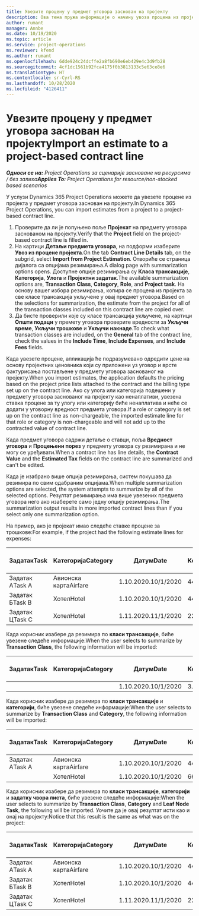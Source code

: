 ```yaml
---
title: Увезите процену у предмет уговора заснован на пројекту
description: Ова тема пружа информације о начину увоза процена из пројекта у предмету уговора.
author: rumant
manager: Annbe
ms.date: 10/19/2020
ms.topic: article
ms.service: project-operations
ms.reviewer: kfend
ms.author: rumant
ms.openlocfilehash: 6dde924c24dcffe2a8fb690e6eb429e4c3d9fb28
ms.sourcegitcommit: 4cf1dc1561b92fca4175f0b3813133c5e63ce8e6
ms.translationtype: HT
ms.contentlocale: sr-Cyrl-RS
ms.lasthandoff: 10/28/2020
ms.locfileid: "4126411"
---
```

# <a name="import-an-estimate-to-a-project-based-contract-line"></a><span data-ttu-id="cb2a8-103">Увезите процену у предмет уговора заснован на пројекту</span><span class="sxs-lookup"><span data-stu-id="cb2a8-103">Import an estimate to a project-based contract line</span></span>

<span data-ttu-id="cb2a8-104">_**Односи се на:** Project Operations за сценарије засноване на ресурсима / без залиха_</span><span class="sxs-lookup"><span data-stu-id="cb2a8-104">_**Applies To:** Project Operations for resource/non-stocked based scenarios_</span></span>

<span data-ttu-id="cb2a8-105">У услузи Dynamics 365 Project Operations можете да увезете процене из пројекта у предмет уговора заснован на пројекту.</span><span class="sxs-lookup"><span data-stu-id="cb2a8-105">In Dynamics 365 Project Operations, you can import estimates from a project to a project-based contract line.</span></span>

1. <span data-ttu-id="cb2a8-106">Проверите да ли је попуњено поље **Пројекат** на предмету уговора заснованом на пројекту.</span><span class="sxs-lookup"><span data-stu-id="cb2a8-106">Verify that the **Project** field on the project-based contract line is filled in.</span></span>
2. <span data-ttu-id="cb2a8-107">На картици **Детаљи предмета уговора**, на подформи изаберите **Увоз из процене пројекта**.</span><span class="sxs-lookup"><span data-stu-id="cb2a8-107">On the tab **Contract Line Details** tab, on the subgrid, select **Import from Project Estimation**.</span></span> <span data-ttu-id="cb2a8-108">Отвориће се страница дијалога са опцијама резимирања.</span><span class="sxs-lookup"><span data-stu-id="cb2a8-108">A dialog page with summarization options opens.</span></span> <span data-ttu-id="cb2a8-109">Доступне опције резимирања су **Класа трансакције**, **Категорија**, **Улога** и **Пројектни задатак**.</span><span class="sxs-lookup"><span data-stu-id="cb2a8-109">The available summarization options are, **Transaction Class**, **Category**, **Role**, and **Project task**.</span></span> <span data-ttu-id="cb2a8-110">На основу вашег избора резимирања, копира се процена из пројекта за све класе трансакција укључене у овај предмет уговора.</span><span class="sxs-lookup"><span data-stu-id="cb2a8-110">Based on the selections for summarization, the estimate from the project for all of the transaction classes included on this contract line are copied over.</span></span> 
3. <span data-ttu-id="cb2a8-111">Да бисте проверили које су класе трансакција укључене, на картици **Општи подаци** у премету уговора проверите вредности за **Укључи време**, **Укључи трошкове** и **Укључи накнаде**.</span><span class="sxs-lookup"><span data-stu-id="cb2a8-111">To check what transaction classes are included, on the **General** tab of the contract line, check the values in the **Include Time**, **Include Expenses**, and **Include Fees** fields.</span></span>

<span data-ttu-id="cb2a8-112">Када увезете процене, апликација ће подразумевано одредити цене на основу пројектних ценовника који су приложени уз уговор и врсте фактурисања постављене у предмету уговора заснованог на пројекту.</span><span class="sxs-lookup"><span data-stu-id="cb2a8-112">When you import estimates, the application defaults the pricing based on the project price lists attached to the contract and the billing type set up on the contract line.</span></span> <span data-ttu-id="cb2a8-113">Ако су улога или категорија подешени у предмету уговора заснованог на пројекту као ненаплативи, увезена ставка процене за ту улогу или категорију биће ненаплатива и неће се додати у уговорну вредност предмета уговора.</span><span class="sxs-lookup"><span data-stu-id="cb2a8-113">If a role or category is set up on the contract line as non-chargeable, the imported estimate line for that role or category is non-chargeable and will not add up to the contracted value of contract line.</span></span>

<span data-ttu-id="cb2a8-114">Када предмет уговора садржи детаље о ставци, поља **Вредност уговора** и **Процењени порез** у предмету уговора су резимирана и не могу се уређивати.</span><span class="sxs-lookup"><span data-stu-id="cb2a8-114">When a contract line has line details, the **Contract Value** and the **Estimated Tax** fields on the contract line are summarized and can't be edited.</span></span>

<span data-ttu-id="cb2a8-115">Када је изабрано више опција резимирања, систем покушава да резимира по свим одабраним опцијама.</span><span class="sxs-lookup"><span data-stu-id="cb2a8-115">When multiple summarization options are selected, the system attempts to summarize by all of the selected options.</span></span> <span data-ttu-id="cb2a8-116">Резултат резимирања има више увезених предмета уговора него ако изаберете само једну опцију резимирања.</span><span class="sxs-lookup"><span data-stu-id="cb2a8-116">The summarization output results in more imported contract lines than if you select only one summarization option.</span></span>

<span data-ttu-id="cb2a8-117">На пример, ако је пројекат имао следеће ставке процене за трошкове:</span><span class="sxs-lookup"><span data-stu-id="cb2a8-117">For example, if the project had the following estimate lines for expenses:</span></span>

| <span data-ttu-id="cb2a8-118">Задатак</span><span class="sxs-lookup"><span data-stu-id="cb2a8-118">Task</span></span> | <span data-ttu-id="cb2a8-119">Категорија</span><span class="sxs-lookup"><span data-stu-id="cb2a8-119">Category</span></span> | <span data-ttu-id="cb2a8-120">Датум</span><span class="sxs-lookup"><span data-stu-id="cb2a8-120">Date</span></span> | <span data-ttu-id="cb2a8-121">Количина</span><span class="sxs-lookup"><span data-stu-id="cb2a8-121">Quantity</span></span> | <span data-ttu-id="cb2a8-122">Цена по јединици</span><span class="sxs-lookup"><span data-stu-id="cb2a8-122">Unit price</span></span> | <span data-ttu-id="cb2a8-123">Износ</span><span class="sxs-lookup"><span data-stu-id="cb2a8-123">Amount</span></span> |
| --- | --- | --- | --- | --- | --- |
| <span data-ttu-id="cb2a8-124">Задатак А</span><span class="sxs-lookup"><span data-stu-id="cb2a8-124">Task A</span></span> | <span data-ttu-id="cb2a8-125">Авионска карта</span><span class="sxs-lookup"><span data-stu-id="cb2a8-125">Airfare</span></span> | <span data-ttu-id="cb2a8-126">1.10.2020.</span><span class="sxs-lookup"><span data-stu-id="cb2a8-126">10/1/2020</span></span> | <span data-ttu-id="cb2a8-127">4</span><span class="sxs-lookup"><span data-stu-id="cb2a8-127">4</span></span> | <span data-ttu-id="cb2a8-128">400</span><span class="sxs-lookup"><span data-stu-id="cb2a8-128">400</span></span> | <span data-ttu-id="cb2a8-129">1600</span><span class="sxs-lookup"><span data-stu-id="cb2a8-129">1600</span></span> |
| <span data-ttu-id="cb2a8-130">Задатак Б</span><span class="sxs-lookup"><span data-stu-id="cb2a8-130">Task B</span></span> | <span data-ttu-id="cb2a8-131">Хотел</span><span class="sxs-lookup"><span data-stu-id="cb2a8-131">Hotel</span></span> | <span data-ttu-id="cb2a8-132">1.10.2020.</span><span class="sxs-lookup"><span data-stu-id="cb2a8-132">10/1/2020</span></span> | <span data-ttu-id="cb2a8-133">4</span><span class="sxs-lookup"><span data-stu-id="cb2a8-133">4</span></span> | <span data-ttu-id="cb2a8-134">200</span><span class="sxs-lookup"><span data-stu-id="cb2a8-134">200</span></span> | <span data-ttu-id="cb2a8-135">800</span><span class="sxs-lookup"><span data-stu-id="cb2a8-135">800</span></span> |
| <span data-ttu-id="cb2a8-136">Задатак Ц</span><span class="sxs-lookup"><span data-stu-id="cb2a8-136">Task C</span></span> | <span data-ttu-id="cb2a8-137">Хотел</span><span class="sxs-lookup"><span data-stu-id="cb2a8-137">Hotel</span></span> | <span data-ttu-id="cb2a8-138">1.11.2020.</span><span class="sxs-lookup"><span data-stu-id="cb2a8-138">11/1/2020</span></span> | <span data-ttu-id="cb2a8-139">2</span><span class="sxs-lookup"><span data-stu-id="cb2a8-139">2</span></span> | <span data-ttu-id="cb2a8-140">200</span><span class="sxs-lookup"><span data-stu-id="cb2a8-140">200</span></span> | <span data-ttu-id="cb2a8-141">400</span><span class="sxs-lookup"><span data-stu-id="cb2a8-141">400</span></span> |

<span data-ttu-id="cb2a8-142">Када корисник изабере да резимира по **класи трансакције**, биће увезене следеће информације:</span><span class="sxs-lookup"><span data-stu-id="cb2a8-142">When the user selects to summarize by **Transaction Class**, the following information will be imported:</span></span>

| <span data-ttu-id="cb2a8-143">Задатак</span><span class="sxs-lookup"><span data-stu-id="cb2a8-143">Task</span></span> | <span data-ttu-id="cb2a8-144">Категорија</span><span class="sxs-lookup"><span data-stu-id="cb2a8-144">Category</span></span> | <span data-ttu-id="cb2a8-145">Датум</span><span class="sxs-lookup"><span data-stu-id="cb2a8-145">Date</span></span> | <span data-ttu-id="cb2a8-146">Количина</span><span class="sxs-lookup"><span data-stu-id="cb2a8-146">Quantity</span></span> | <span data-ttu-id="cb2a8-147">Цена по јединици</span><span class="sxs-lookup"><span data-stu-id="cb2a8-147">Unit price</span></span> | <span data-ttu-id="cb2a8-148">Износ</span><span class="sxs-lookup"><span data-stu-id="cb2a8-148">Amount</span></span> |
| --- | --- | --- | --- | --- | --- |
| &nbsp;  | &nbsp;  | <span data-ttu-id="cb2a8-149">1.10.2020.</span><span class="sxs-lookup"><span data-stu-id="cb2a8-149">10/1/2020</span></span> | <span data-ttu-id="cb2a8-150">3.34</span><span class="sxs-lookup"><span data-stu-id="cb2a8-150">3.34</span></span> | <span data-ttu-id="cb2a8-151">840</span><span class="sxs-lookup"><span data-stu-id="cb2a8-151">840</span></span> | <span data-ttu-id="cb2a8-152">2800</span><span class="sxs-lookup"><span data-stu-id="cb2a8-152">2800</span></span> |

<span data-ttu-id="cb2a8-153">Када корисник изабере да резимира по **класи трансакције** и **категорији**, биће увезене следеће информације:</span><span class="sxs-lookup"><span data-stu-id="cb2a8-153">When the user selects to summarize by **Transaction Class** and **Category**, the following information will be imported:</span></span>

| <span data-ttu-id="cb2a8-154">Задатак</span><span class="sxs-lookup"><span data-stu-id="cb2a8-154">Task</span></span> | <span data-ttu-id="cb2a8-155">Категорија</span><span class="sxs-lookup"><span data-stu-id="cb2a8-155">Category</span></span> | <span data-ttu-id="cb2a8-156">Датум</span><span class="sxs-lookup"><span data-stu-id="cb2a8-156">Date</span></span> | <span data-ttu-id="cb2a8-157">Количина</span><span class="sxs-lookup"><span data-stu-id="cb2a8-157">Quantity</span></span> | <span data-ttu-id="cb2a8-158">Цена по јединици</span><span class="sxs-lookup"><span data-stu-id="cb2a8-158">Unit price</span></span> | <span data-ttu-id="cb2a8-159">Износ</span><span class="sxs-lookup"><span data-stu-id="cb2a8-159">Amount</span></span> |
| --- | --- | --- | --- | --- | --- |
| <span data-ttu-id="cb2a8-160">Задатак А</span><span class="sxs-lookup"><span data-stu-id="cb2a8-160">Task A</span></span> | <span data-ttu-id="cb2a8-161">Авионска карта</span><span class="sxs-lookup"><span data-stu-id="cb2a8-161">Airfare</span></span> | <span data-ttu-id="cb2a8-162">1.10.2020.</span><span class="sxs-lookup"><span data-stu-id="cb2a8-162">10/1/2020</span></span> | <span data-ttu-id="cb2a8-163">4</span><span class="sxs-lookup"><span data-stu-id="cb2a8-163">4</span></span> | <span data-ttu-id="cb2a8-164">400</span><span class="sxs-lookup"><span data-stu-id="cb2a8-164">400</span></span> | <span data-ttu-id="cb2a8-165">1600</span><span class="sxs-lookup"><span data-stu-id="cb2a8-165">1600</span></span> |
| &nbsp;  | <span data-ttu-id="cb2a8-166">Хотел</span><span class="sxs-lookup"><span data-stu-id="cb2a8-166">Hotel</span></span> | <span data-ttu-id="cb2a8-167">1.10.2020.</span><span class="sxs-lookup"><span data-stu-id="cb2a8-167">10/1/2020</span></span> | <span data-ttu-id="cb2a8-168">6</span><span class="sxs-lookup"><span data-stu-id="cb2a8-168">6</span></span> | <span data-ttu-id="cb2a8-169">200</span><span class="sxs-lookup"><span data-stu-id="cb2a8-169">200</span></span> | <span data-ttu-id="cb2a8-170">1200</span><span class="sxs-lookup"><span data-stu-id="cb2a8-170">1200</span></span> |

<span data-ttu-id="cb2a8-171">Када корисник изабере да резимира по **класи трансакције**, **категорији** и **задатку чвора листа**, биће увезене следеће информације:</span><span class="sxs-lookup"><span data-stu-id="cb2a8-171">When the user selects to summarize by **Transaction Class**, **Category** and **Leaf Node Task**, the following will be imported.</span></span> <span data-ttu-id="cb2a8-172">Уочите да је овај резултат исти као и онај на пројекту:</span><span class="sxs-lookup"><span data-stu-id="cb2a8-172">Notice that this result is the same as what was on the project:</span></span>

| <span data-ttu-id="cb2a8-173">Задатак</span><span class="sxs-lookup"><span data-stu-id="cb2a8-173">Task</span></span> | <span data-ttu-id="cb2a8-174">Категорија</span><span class="sxs-lookup"><span data-stu-id="cb2a8-174">Category</span></span> | <span data-ttu-id="cb2a8-175">Датум</span><span class="sxs-lookup"><span data-stu-id="cb2a8-175">Date</span></span> | <span data-ttu-id="cb2a8-176">Количина</span><span class="sxs-lookup"><span data-stu-id="cb2a8-176">Quantity</span></span> | <span data-ttu-id="cb2a8-177">Цена по јединици</span><span class="sxs-lookup"><span data-stu-id="cb2a8-177">Unit price</span></span> | <span data-ttu-id="cb2a8-178">Износ</span><span class="sxs-lookup"><span data-stu-id="cb2a8-178">Amount</span></span> |
| --- | --- | --- | --- | --- | --- |
| <span data-ttu-id="cb2a8-179">Задатак А</span><span class="sxs-lookup"><span data-stu-id="cb2a8-179">Task A</span></span> | <span data-ttu-id="cb2a8-180">Авионска карта</span><span class="sxs-lookup"><span data-stu-id="cb2a8-180">Airfare</span></span> | <span data-ttu-id="cb2a8-181">1.10.2020.</span><span class="sxs-lookup"><span data-stu-id="cb2a8-181">10/1/2020</span></span> | <span data-ttu-id="cb2a8-182">4</span><span class="sxs-lookup"><span data-stu-id="cb2a8-182">4</span></span> | <span data-ttu-id="cb2a8-183">400</span><span class="sxs-lookup"><span data-stu-id="cb2a8-183">400</span></span> | <span data-ttu-id="cb2a8-184">1600</span><span class="sxs-lookup"><span data-stu-id="cb2a8-184">1600</span></span> |
| <span data-ttu-id="cb2a8-185">Задатак Б</span><span class="sxs-lookup"><span data-stu-id="cb2a8-185">Task B</span></span> | <span data-ttu-id="cb2a8-186">Хотел</span><span class="sxs-lookup"><span data-stu-id="cb2a8-186">Hotel</span></span> | <span data-ttu-id="cb2a8-187">1.10.2020.</span><span class="sxs-lookup"><span data-stu-id="cb2a8-187">10/1/2020</span></span> | <span data-ttu-id="cb2a8-188">4</span><span class="sxs-lookup"><span data-stu-id="cb2a8-188">4</span></span> | <span data-ttu-id="cb2a8-189">200</span><span class="sxs-lookup"><span data-stu-id="cb2a8-189">200</span></span> | <span data-ttu-id="cb2a8-190">800</span><span class="sxs-lookup"><span data-stu-id="cb2a8-190">800</span></span> |
| <span data-ttu-id="cb2a8-191">Задатак Ц</span><span class="sxs-lookup"><span data-stu-id="cb2a8-191">Task C</span></span> | <span data-ttu-id="cb2a8-192">Хотел</span><span class="sxs-lookup"><span data-stu-id="cb2a8-192">Hotel</span></span> | <span data-ttu-id="cb2a8-193">1.11.2020.</span><span class="sxs-lookup"><span data-stu-id="cb2a8-193">11/1/2020</span></span> | <span data-ttu-id="cb2a8-194">2</span><span class="sxs-lookup"><span data-stu-id="cb2a8-194">2</span></span> | <span data-ttu-id="cb2a8-195">200</span><span class="sxs-lookup"><span data-stu-id="cb2a8-195">200</span></span> | <span data-ttu-id="cb2a8-196">400</span><span class="sxs-lookup"><span data-stu-id="cb2a8-196">400</span></span> |
